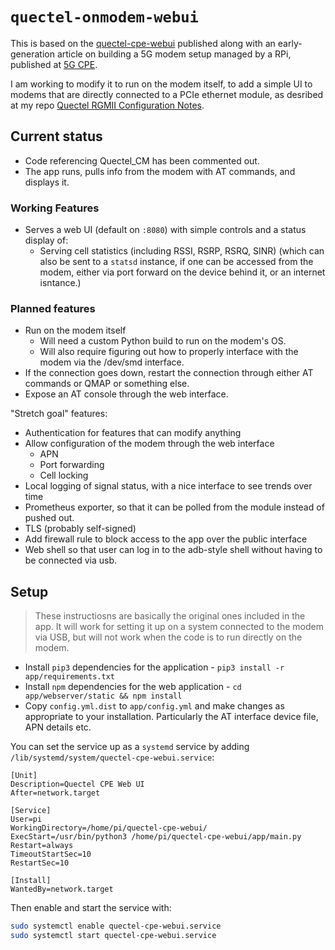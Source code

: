 # `quectel-onmodem-webui`

This is based on the [quectel-cpe-webui](https://github.com/themainframe/quectel-cpe-webui) published along with an early-generation article on building a 5G modem setup managed by a RPi, published at [5G CPE](https://damow.net/5g-home-broadband).

I am working to modify it to run on the modem itself, to add a simple UI to modems that are directly connected to a PCIe ethernet module, as desribed at my repo [Quectel RGMII Configuration Notes](https://github.com/natecarlson/quectel-rgmii-configuration-notes).

## Current status

* Code referencing Quectel_CM has been commented out.
* The app runs, pulls info from the modem with AT commands, and displays it.

### Working Features

* Serves a web UI (default on `:8080`) with simple controls and a status display of:
  * Serving cell statistics (including RSSI, RSRP, RSRQ, SINR) (which can also be sent to a `statsd` instance, if one can be accessed from the modem, either via port forward on the device behind it, or an internet isntance.)

### Planned features

* Run on the modem itself
  * Will need a custom Python build to run on the modem's OS.
  * Will also require figuring out how to properly interface with the modem via the /dev/smd interface.
* If the connection goes down, restart the connection through either AT commands or QMAP or something else.
* Expose an AT console through the web interface.

"Stretch goal" features:

* Authentication for features that can modify anything
* Allow configuration of the modem through the web interface
  * APN
  * Port forwarding
  * Cell locking
* Local logging of signal status, with a nice interface to see trends over time
* Prometheus exporter, so that it can be polled from the module instead of pushed out.
* TLS (probably self-signed)
* Add firewall rule to block access to the app over the public interface
* Web shell so that user can log in to the adb-style shell without having to be connected via usb.

## Setup

> These instructiosns are basically the original ones included in the app. It will work for setting it up on a system connected to the modem via USB, but will not work when the code is to run directly on the modem.

* Install `pip3` dependencies for the application - `pip3 install -r app/requirements.txt`
* Install `npm` dependencies for the web application - `cd app/webserver/static && npm install`
* Copy `config.yml.dist` to `app/config.yml` and make changes as appropriate to your installation. Particularly the AT interface device file, APN details etc.

You can set the service up as a `systemd` service by adding `/lib/systemd/system/quectel-cpe-webui.service`:

    [Unit]
    Description=Quectel CPE Web UI
    After=network.target

    [Service]
    User=pi
    WorkingDirectory=/home/pi/quectel-cpe-webui/
    ExecStart=/usr/bin/python3 /home/pi/quectel-cpe-webui/app/main.py
    Restart=always
    TimeoutStartSec=10
    RestartSec=10

    [Install]
    WantedBy=network.target

Then enable and start the service with:

```bash
sudo systemctl enable quectel-cpe-webui.service
sudo systemctl start quectel-cpe-webui.service
```
